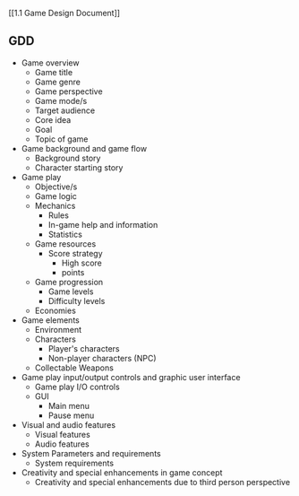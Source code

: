 [[1.1 Game Design Document]]
## GDD

- Game overview
	- Game title
	- Game genre
	- Game perspective
	- Game mode/s
	- Target audience
	- Core idea
	- Goal
	- Topic of game
- Game background and game flow
	- Background story
	- Character starting story
- Game play
	- Objective/s
	- Game logic
	- Mechanics
		- Rules
		- In-game help and information
		- Statistics
	- Game resources
		- Score strategy
			- High score
			- points
	- Game progression
		- Game levels
		- Difficulty levels
	- Economies
- Game elements
	- Environment
	- Characters
		- Player's characters
		- Non-player characters (NPC)
	- Collectable Weapons
- Game play input/output controls and graphic user interface
	- Game play I/O controls
	- GUI
		- Main menu
		- Pause menu
- Visual and audio features
	- Visual features
	- Audio features
- System Parameters and requirements
	- System requirements
- Creativity and special enhancements in game concept
	- Creativity and special enhancements due to third person perspective